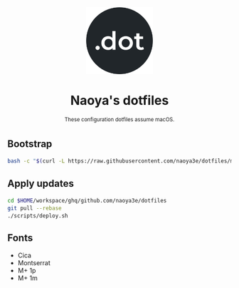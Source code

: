 <div align="center">
  <img src=".github/dot.png" width="150px">
  <h1 align="center">Naoya's dotfiles</h1>
  <sup align="center">These configuration dotfiles assume macOS.</sup>
</div>

## Bootstrap

```sh
bash -c "$(curl -L https://raw.githubusercontent.com/naoya3e/dotfiles/master/scripts/bootstrap.sh)"
```

## Apply updates

```sh
cd $HOME/workspace/ghq/github.com/naoya3e/dotfiles
git pull --rebase
./scripts/deploy.sh
```

## Fonts

- Cica
- Montserrat
- M+ 1p
- M+ 1m
